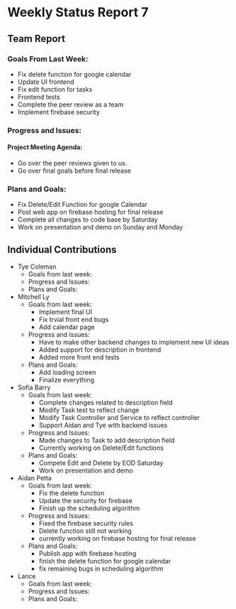 # Weekly Status Report 7

## Team Report

### Goals From Last Week:
* Fix delete function for google calendar
* Update UI frontend
* Fix edit function for tasks
* Frontend tests
* Complete the peer review as a team
* Implement firebase security

### Progress and Issues:

#### Project Meeting Agenda:
* Go over the peer reviews given to us.
* Go over final goals before final release


### Plans and Goals:
* Fix Delete/Edit Function for google Calendar
* Post web app on firebase hosting for final release 
* Complete all changes to code base by Saturday
* Work on presentation and demo on Sunday and Monday



## Individual Contributions

* Tye Coleman
    * Goals from last week:
    * Progress and Issues:
    * Plans and Goals:
* Mitchell Ly
    * Goals from last week:
      - Implement final UI 
      - Fix trvial front end bugs 
      - Add calendar page 
    * Progress and Issues:
      - Have to make other backend changes to implement new UI ideas 
      - Added support for description in frontend
      - Added more front end tests
    * Plans and Goals:
      - Add loading screen 
      - Finalize everything
* Sofia Barry
    * Goals from last week:
      - Complete changes related to description field
      - Modify Task test to reflect change
      - Modify Task Controller and Service to reflect controller
      - Support Aidan and Tye with backend issues
    * Progress and Issues:
      - Made changes to Task to add description field
      - Currently working on Delete/Edit functions
    * Plans and Goals:
      - Compete Edit and Delete by EOD Saturday
      - Work on presentation and demo
* Aidan Petta
    * Goals from last week:
      - Fix the delete function
      - Update the security for firebase
      - Finish up the scheduling algorithm
    * Progress and Issues:
      - Fixed the firebase security rules
      - Delete function still not working
      - currently working on firebase hosting for final release
    * Plans and Goals:
      - Publish app with firebase hosting
      - finish the delete function for google calendar
      - fix remaining bugs in scheduling algorithm
* Lance
    * Goals from last week:
    * Progress and Issues:
    * Plans and Goals:
